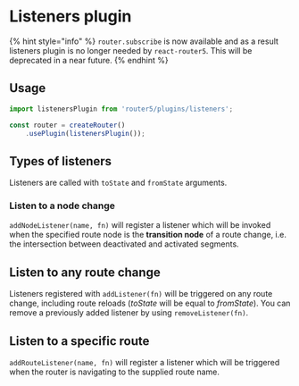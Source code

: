 # Listeners plugin

{% hint style="info" %}
`router.subscribe` is now available and as a result listeners plugin is no longer needed by `react-router5`. This will be deprecated in a near future.
{% endhint %}

## Usage

```javascript
import listenersPlugin from 'router5/plugins/listeners';

const router = createRouter()
    .usePlugin(listenersPlugin());
```

## Types of listeners

Listeners are called with `toState` and `fromState` arguments.

### Listen to a node change

`addNodeListener(name, fn)` will register a listener which will be invoked when the specified route node is the **transition node** of a route change, i.e. the intersection between deactivated and activated segments.

## Listen to any route change

Listeners registered with `addListener(fn)` will be triggered on any route change, including route reloads \(_toState_ will be equal to _fromState_\). You can remove a previously added listener by using `removeListener(fn)`.

## Listen to a specific route

`addRouteListener(name, fn)` will register a listener which will be triggered when the router is navigating to the supplied route name.

